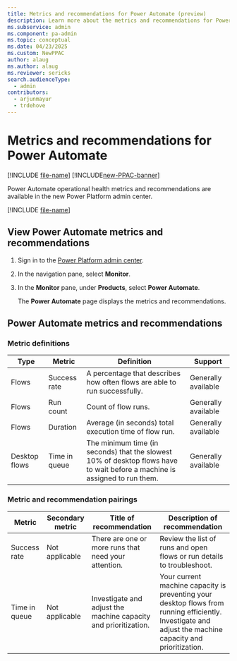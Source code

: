 ```yaml
---
title: Metrics and recommendations for Power Automate (preview)
description: Learn more about the metrics and recommendations for Power Automate.
ms.subservice: admin
ms.component: pa-admin
ms.topic: conceptual
ms.date: 04/23/2025
ms.custom: NewPPAC
author: alaug
ms.author: alaug
ms.reviewer: sericks
search.audienceType: 
  - admin
contributors:
  - arjunmayur
  - trdehove
---
```


# Metrics and recommendations for Power Automate

[!INCLUDE [file-name](~/../shared-content/shared/preview-includes/preview-banner.md)]
[!INCLUDE[new-PPAC-banner](~/includes/new-PPAC-banner.md)]

Power Automate operational health metrics and recommendations are available in the new Power Platform admin center.

[!INCLUDE [file-name](~/../shared-content/shared/preview-includes/preview-note-pp.md)]

## View Power Automate metrics and recommendations

 1. Sign in to the [Power Platform admin center](https://admin.powerplatform.microsoft.com/).
 1. In the navigation pane, select **Monitor**.
 1. In the **Monitor** pane, under **Products**, select **Power Automate**.

    The **Power Automate** page displays the metrics and recommendations.

## Power Automate metrics and recommendations

### Metric definitions
| Type | Metric | Definition | Support |
|---|---|---|---|
| Flows| Success rate| A percentage that describes how often flows are able to run successfully. | Generally available |
| Flows| Run count| Count of flow runs. | Generally available |
| Flows| Duration| Average (in seconds) total execution time of flow run. | Generally available |
| Desktop flows| Time in queue| The minimum time (in seconds) that the slowest 10% of desktop flows have to wait before a machine is assigned to run them. | Generally available |


### Metric and recommendation pairings
| Metric | Secondary metric | Title of recommendation | Description of recommendation|
|---|---|---|---|
| Success rate | Not applicable  |There are one or more runs that need your attention. | Review the list of runs and open flows or run details to troubleshoot.| 
| Time in queue| Not applicable | Investigate and adjust the machine capacity and prioritization. | Your current machine capacity is preventing your desktop flows from running efficiently. Investigate and adjust the machine capacity and prioritization.  |


